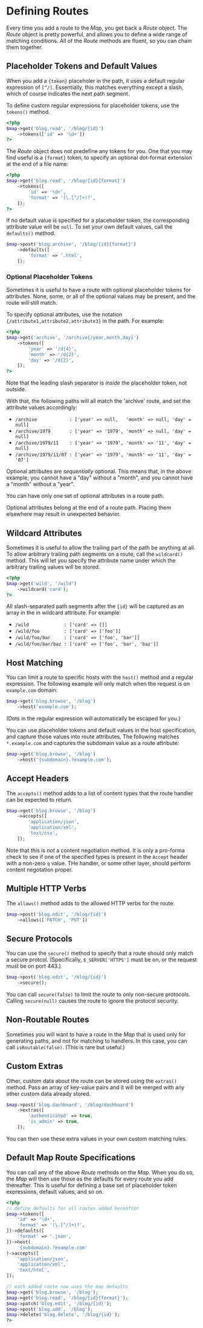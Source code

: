 # Defining Routes

Every time you add a route to the _Map_, you get back a _Route_ object. The _Route_ object is pretty powerful, and allows you to define a wide range of matching conditions. All of the _Route_ methods are fluent, so you can chain them together.

## Placeholder Tokens and Default Values

When you add a `{token}` placeholer in the path, it uses a default regular expression of `[^/]`. Essentially, this matches everything except a slash, which of course indicates the next path segment.

To define custom regular expressions for placeholder tokens, use the `tokens()` method.

```php
<?php
$map->get('blog.read', '/blog/{id}')
    ->tokens(['id' => '\d+'])
?>
```

The _Route_ object does not predefine any tokens for you. One that you may find useful is a `{format}` token, to specify an optional dot-format extension at the end of a file name:

```php
<?php
$map->get('blog.read', '/blog/{id}{format}')
    ->tokens([
        'id' => '\d+',
        'format' => '(\.[^/]+)?',
    ]);
?>
```

If no default value is specified for a placeholder token, the corresponding attribute value will be `null`. To set your own default values, call the `defaults()` method.

```php
$map->post('blog.archive', '/blog/{id}{format}')
    ->defaults([
        'format' => '.html',
    ]);
```


### Optional Placeholder Tokens

Sometimes it is useful to have a route with optional placeholder tokens for attributes. None, some, or all of the optional values may be present, and the route will still match.

To specify optional attributes, use the notation `{/attribute1,attribute2,attribute3}` in the path. For example:

```php
<?php
$map->get('archive', '/archive{/year,month,day}')
    ->tokens([
        'year' => '/d{4}',
        'month' => '/d{2}',
        'day' => '/d{2}',
    ]);
?>
```

Note that the leading slash separator is *inside* the placeholder token, not outside.

With that, the following paths will all match the 'archive' route, and set the attribute values accordingly:

- `/archive            : ['year' => null,   'month' => null, 'day' = null]`
- `/archive/1979       : ['year' => '1979', 'month' => null, 'day' = null]`
- `/archive/1979/11    : ['year' => '1979', 'month' => '11', 'day' = null]`
- `/archive/1979/11/07 : ['year' => '1979', 'month' => '11', 'day' = '07']`

Optional attributes are *sequentially* optional. This means that, in the above example, you cannot have a "day" without a "month", and you cannot have a "month" without a "year".

You can have only one set of optional attributes in a route path.

Optional attributes belong at the end of a route path. Placing them elsewhere may result in unexpected behavior.

## Wildcard Attributes

Sometimes it is useful to allow the trailing part of the path be anything at all. To allow arbitrary trailing path segments on a route, call the `wildcard()` method. This will let you specify the attribute name under which the arbitrary trailing values will be stored.

```php
<?php
$map->get('wild', '/wild')
    ->wildcard('card');
?>
```
All slash-separated path segments after the `{id}` will be captured as an array in the in wildcard attribute. For example:

- `/wild             : ['card' => []]`
- `/wild/foo         : ['card' => ['foo']]`
- `/wild/foo/bar     : ['card' => ['foo', 'bar']]`
- `/wild/foo/bar/baz : ['card' => ['foo', 'bar', 'baz']]`


## Host Matching

You can limit a route to specific hosts with the `host()` method and a regular expression. The following example will only match when the request is on `example.com` domain:

```php
$map->get('blog.browse', '/blog')
    ->host('example.com');
```

(Dots in the regular expression will automatically be escaped for you.)

You can use placeholder tokens and default values in the host specification, and capture those values into route attributes. The following matches `*.example.com` and captures the subdomain value as a route attribute:

```php
$map->get('blog.browse', '/blog')
    ->host('{subdomain}.?example.com');
```

## Accept Headers

The `accepts()` method adds to a list of content types that the route handler can be expected to return.

```php
$map->get('blog.browse', '/blog')
    ->accepts([
        'application/json',
        'application/xml',
        'text/csv',
    ]);
```

Note that this is *not* a content negotiation method. It is only a pro-forma check to see if one of the specified types is present in the `Accept` header with a non-zero `q` value. THe handler, or some other layer, should perform content negotation proper.

## Multiple HTTP Verbs

The `allows()` method adds to the allowed HTTP verbs for the route.

```php
$map->post('blog.edit', '/blog/{id}')
    ->allows(['PATCH', 'PUT'])
```

## Secure Protocols

You can use the `secure()` method to specify that a route should only match a secure protcol. (Specifically, `$_SERVER['HTTPS']` must be on, or the request must be on port 443.)

```php
$map->post('blog.edit', '/blog/{id}')
    ->secure();
```

You can call `secure(false)` to limit the route to only non-secure protocols. Calling `secure(null)` causes the route to ignore the protocol security.

## Non-Routable Routes

Sometimes you will want to have a route in the _Map_ that is used only for generating paths, and not for matching to handlers.  In this case, you can call `isRoutable(false)`. (This is rare but useful.)

## Custom Extras

Other, custom data about the route can be stored using the `extras()` method. Pass an array of key-value pairs and it will be merged with any other custom data already stored.

```php
$map->post('blog.dashboard', '/blog/dashboard')
    ->extras([
        'authenticated' => true,
        'is_admin' => true,
    ]);
```

You can then use these extra values in your own custom matching rules.

## Default Map Route Specifications

You can call any of the above _Route_ methods on the _Map_. When you do so, the _Map_ will then use those as the defaults for every route you add thereafter. This is useful for defining a base set of placeholder token expressions, default values, and so on.

```php
<?php
// define defaults for all routes added hereafter
$map->tokens([
    'id' => '\d+',
    'format' => '(\.[^/]+)?',
])->defaults([
    'format' => '.json',
])->host(
    '{subdomain}.?example.com'
)->accepts([
    'application/json',
    'application/xml',
    'text/html',
]);

// each added route now uses the map defaults
$map->get('blog.browse', '/blog');
$map->get('blog.read', '/blog/{id}{format}');
$map->patch('blog.edit', '/blog/{id}');
$map->post('blog.add', '/blog');
$map->delete('blog.delete', '/blog/{id}');
?>
```
